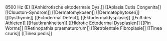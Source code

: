 8500 Hz (E)
[[Anhidrotische ektodermale Dys.]]
[[Aplasia Cutis Congenita]]
[[Clouston-Syndrom]]
[[Dermatomykosen]]
[[Dermatophytosen]]
[[Dysthymie]]
[[Ectodermal Defect]]
[[Ektodermaldysplasie]]
[[Fuß des Athleten]]
[[Hautkrankheiten]]
[[Hidrotic Ectodermal Dysplasien]]
[[Pin Worms]]
[[Retinopathia praematurorum]]
[[Retrolentale Fibroplasie]]
[[Tinea cruris]]
[[Tinea pedis]]
